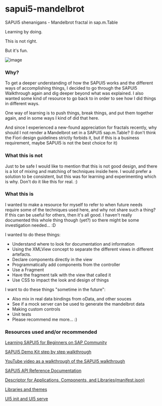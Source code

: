 # sapui5-mandelbrot
SAPUI5 shenanigans - Mandelbrot fractal in sap.m.Table

Learning by doing.

This is not right.

But it's fun.

![image](https://user-images.githubusercontent.com/74537631/109410639-85b4a680-799c-11eb-9242-3989c26fde2f.png)

### Why?
To get a deeper understanding of how the SAPUI5 works and the different ways of accomplishing things, I decided to go through the SAPUI5 Walkthrough again and dig deeper beyond what was explained. I also wanted some kind of resource to go back to in order to see how I did things in different ways.

One way of learning is to push things, break things, and put them together again, and in some ways I kind of did that here.

And since I experienced a new-found appreciation for fractals recently, why should I not render a Mandelbrot set in a SAPUI5 sap.m.Table?
(I don't think the Fiori design guidelines strictly forbids it, but if this is a business requirement, maybe SAPUI5 is not the best choice for it)

### What this is not
Just to be safe I would like to mention that this is not good design, and there is a lot of mixing and matching of techniques inside here. I would prefer a solution to be consistent, but this was for learning and experimenting which is why. Don't do it like this for real. :)

### What this is
I wanted to make a resource for myself to refer to when future needs require some of the techniques used here, and why not share such a thing? If this can be useful for others, then it's all good. I haven't really documented this whole thing though (yet?) so there might be some investigation needed... :D

I wanted to do these things:
* Understand where to look for documentation and information
* Using the XMLView concept to separate the different views in different artefacts.
* Declare components directly in the view
* Programmatically add components from the controller
* Use a Fragment
* Have the fragment talk with the view that called it
* Use CSS to impact the look and design of things

I want to do these things "sometime in the future":
* Also mix in real data bindings from oData, and other souces
* See if a mock server can be used to generate the mandelbrot data
* Making custom controls
* Unit tests
* Please recommend me more... :)

### Resources used and/or recommended
[Learning SAPUI5 for Beginners on SAP Community](https://blogs.sap.com/2020/12/15/learning-sapui5-for-beginners/)

[SAPUI5 Demo Kit step by step walkthrough](https://ui5.sap.com/#/topic/3da5f4be63264db99f2e5b04c5e853db)

[YouTube video as a walkthrough of the SAPUI5 walkthrough](https://www.youtube.com/watch?v=mmSB85rWQ3w)

[SAPUI5 API Reference Documentation](https://sapui5.hana.ondemand.com/#/api)

[Descriptor for Applications, Components, and Libraries(manifest.json)](https://sapui5.hana.ondemand.com/#/topic/be0cf40f61184b358b5faedaec98b2da.html)

[Libraries and themes](https://openui5.hana.ondemand.com/topic/38ff8c27b022475a92b591bcf6262551)

[UI5 init and UI5 serve](https://sap.github.io/ui5-tooling/pages/CLI/)
